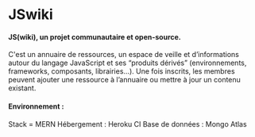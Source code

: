 # JSwiki


#### JS(wiki), un projet communautaire et open-source.

C'est un annuaire de ressources, un espace de veille et d’informations autour du langage JavaScript et ses “produits dérivés” (environnements, frameworks, composants, librairies…). Une fois inscrits, les membres peuvent ajouter une ressource à l’annuaire ou mettre à jour un contenu existant.

#### Environnement :

Stack = MERN
Hébergement : Heroku CI
Base de données : Mongo Atlas
